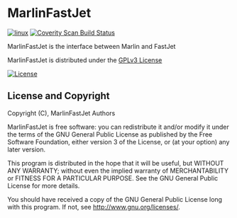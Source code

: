 # MarlinFastJet
[![linux](https://github.com/iLCSoft/MarlinFastJet/actions/workflows/linux.yml/badge.svg)](https://github.com/iLCSoft/MarlinFastJet/actions/workflows/linux.yml)
[![Coverity Scan Build Status](https://scan.coverity.com/projects/11935/badge.svg)](https://scan.coverity.com/projects/ilcsoft-marlinfastjet)

MarlinFastJet is the interface between Marlin and FastJet

MarlinFastJet is distributed under the [GPLv3 License](http://www.gnu.org/licenses/gpl-3.0.en.html)

[![License](https://www.gnu.org/graphics/gplv3-127x51.png)](https://www.gnu.org/licenses/gpl-3.0.en.html)

## License and Copyright
Copyright (C), MarlinFastJet Authors

MarlinFastJet is free software: you can redistribute it and/or modify it under the terms of the GNU General Public License as published by the Free Software Foundation, either version 3 of the License, or (at your option) any later version.

This program is distributed in the hope that it will be useful, but WITHOUT ANY WARRANTY; without even the implied warranty of MERCHANTABILITY or FITNESS FOR A PARTICULAR PURPOSE.  See the GNU General Public License for more details.

You should have received a copy of the GNU General Public License long with this program.  If not, see <http://www.gnu.org/licenses/>.

